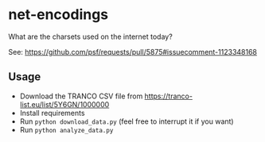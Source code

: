 # net-encodings

What are the charsets used on the internet today?

See: https://github.com/psf/requests/pull/5875#issuecomment-1123348168

## Usage

* Download the TRANCO CSV file from https://tranco-list.eu/list/5Y6GN/1000000
* Install requirements
* Run `python download_data.py` (feel free to interrupt it if you want)
* Run `python analyze_data.py`
